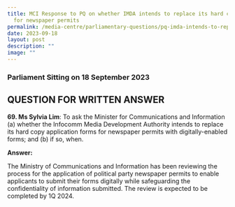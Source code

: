 ```yaml
---
title: MCI Response to PQ on whether IMDA intends to replace its hard copy forms
  for newspaper permits
permalink: /media-centre/parliamentary-questions/pq-imda-intends-to-replace-newspaper-permits-forms/
date: 2023-09-18
layout: post
description: ""
image: ""
---
```

### Parliament Sitting on 18 September 2023

QUESTION FOR WRITTEN ANSWER
---------------------------

**69. Ms Sylvia Lim**: To ask the Minister for Communications and Information (a) whether the Infocomm Media Development Authority intends to replace its hard copy application forms for newspaper permits with digitally-enabled forms; and (b) if so, when.

**Answer:**

The Ministry of Communications and Information has been reviewing the process for the application of political party newspaper permits to enable applicants to submit their forms digitally while safeguarding the confidentiality of information submitted. The review is expected to be completed by 1Q 2024.